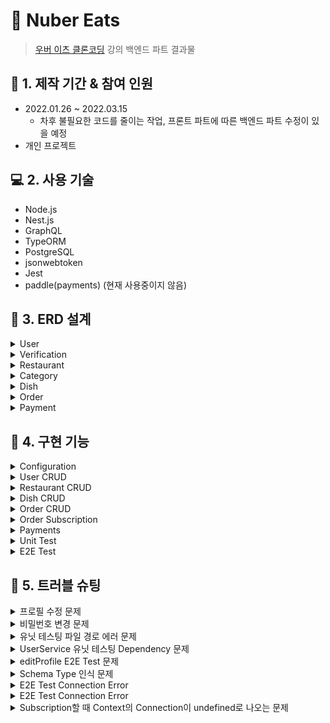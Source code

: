 # :pushpin: Nuber Eats

> [우버 이츠 클론코딩](https://nomadcoders.co/nuber-eats) 강의 백엔드 파트 결과물

## :calendar: 1. 제작 기간 & 참여 인원

- 2022.01.26 ~ 2022.03.15
  - 차후 불필요한 코드를 줄이는 작업, 프론트 파트에 따른 백엔드 파트 수정이 있을 예정
- 개인 프로젝트

## :computer: 2. 사용 기술

- Node.js
- Nest.js
- GraphQL
- TypeORM
- PostgreSQL
- jsonwebtoken
- Jest
- paddle(payments) (현재 사용중이지 않음)

## :hammer: 3. ERD 설계

<details>
<summary>User</summary>
<div markdown="1">

- id
- createdAt
- updatedAt
- email
- password (hashed)
- role (client|owner|delivery)
- verified
- restaurants
- orders
- rides
- payments

</div>
</details>

<details>
<summary>Verification</summary>
<div markdown="1">

- id
- createdAt
- updatedAt
- code
- user

</div>
</details>

<details>
<summary>Restaurant</summary>
<div markdown="1">

- id
- createdAt
- updatedAt
- name
- address
- category
- coverImage
- owner
- menu
- orders
- isPromoted
- promotedUntil

</div>
</details>

<details>
<summary>Category</summary>
<div markdown="1">

- id
- createdAt
- updatedAt
- name
- coverImage
- slug
- restaurants

</div>
</details>

<details>
<summary>Dish</summary>
<div markdown="1">

- id
- createdAt
- updatedAt
- name
- price
- photo
- description
- options
- restaurant

</div>
</details>

<details>
<summary>Order</summary>
<div markdown="1">

- customer
- driver
- items
- total
- status

</div>
</details>

<details>
<summary>Payment</summary>
<div markdown="1">

- transactionId
- user
- restaurant

</div>
</details>

## :dart: 4. 구현 기능

<details>
<summary>Configuration</summary>
<div markdown="1">

- [NestJS ConfigModule](https://github.com/Soujiro-a/nuber-eats-backend/blob/c5fd08624ead654a1960e8dbdb982ef91fb19b3e/src/app.module.ts#L18)
- [TypeORM ConfigModule](https://github.com/Soujiro-a/nuber-eats-backend/blob/c5fd08624ead654a1960e8dbdb982ef91fb19b3e/src/app.module.ts#L35)
- [GraphQL ConfigModule](https://github.com/Soujiro-a/nuber-eats-backend/blob/c5fd08624ead654a1960e8dbdb982ef91fb19b3e/src/app.module.ts#L46)
- [Create jsonwebtoken middleware](https://github.com/Soujiro-a/nuber-eats-backend/blob/c5fd08624ead654a1960e8dbdb982ef91fb19b3e/src/jwt/jwt.middleware.ts#L7)
- [Use jsonwebtoken middleware for '/graphql' routes, POST Method](https://github.com/Soujiro-a/nuber-eats-backend/blob/c5fd08624ead654a1960e8dbdb982ef91fb19b3e/src/app.module.ts#L60)
- Config Role Based Authorization

  - [Create Role Decorator](https://github.com/Soujiro-a/nuber-eats-backend/blob/main/src/auth/role.decorator.ts)
  - [Guard ConfigModule](https://github.com/Soujiro-a/nuber-eats-backend/blob/c47c6fbeb859bb6095fd212f895b131fe1f70717/src/app.module.ts#L68)
  - [Use Role Decorator in Resolver if need authorizaion](https://github.com/Soujiro-a/nuber-eats-backend/blob/c47c6fbeb859bb6095fd212f895b131fe1f70717/src/users/users.resolver.ts#L38)

</div>
</details>

<details>
<summary>User CRUD</summary>
<div markdown="1">

- [Create Account](https://github.com/Soujiro-a/nuber-eats-backend/blob/c5fd08624ead654a1960e8dbdb982ef91fb19b3e/src/users/users.service.ts#L16)
- [Log In](https://github.com/Soujiro-a/nuber-eats-backend/blob/c5fd08624ead654a1960e8dbdb982ef91fb19b3e/src/users/users.service.ts#L40)
- [See Profile](https://github.com/Soujiro-a/nuber-eats-backend/blob/d73665896abeb2681b1716322f096bcd1ad057b6/src/users/users.resolver.ts#L52)
- [Edit Profile](https://github.com/Soujiro-a/nuber-eats-backend/blob/2f113d1c89355ea0a7cb12cf4f401b05835d6f51/src/users/users.resolver.ts#L75)
- [Verify Email](https://github.com/Soujiro-a/nuber-eats-backend/blob/2d323c1358f3f408afada866f1040f324dac358a/src/users/users.service.ts#L109)

</div>
</details>

</div>
</details>

<details>
<summary>Restaurant CRUD</summary>
<div markdown="1">

- [Create Restaurant](https://github.com/Soujiro-a/nuber-eats-backend/blob/aa6009c6070c20bef4e97611499f69e9348e8afd/src/restaurants/restaurants.service.ts#L29)
- [Edit Restaurant](https://github.com/Soujiro-a/nuber-eats-backend/blob/aa6009c6070c20bef4e97611499f69e9348e8afd/src/restaurants/restaurants.service.ts#L52)
- [Delete Restaurant](https://github.com/Soujiro-a/nuber-eats-backend/blob/aa6009c6070c20bef4e97611499f69e9348e8afd/src/restaurants/restaurants.service.ts#L100)
- [See Categories](https://github.com/Soujiro-a/nuber-eats-backend/blob/93ddb5293cd1ec4f17dc64cc50bd407546e32b5f/src/restaurants/restaurants.service.ts#L135)
- [See Restaurants](https://github.com/Soujiro-a/nuber-eats-backend/blob/56c16c43bd6216c46f854b66f6146882933a31ff/src/restaurants/restaurants.service.ts#L193)
- [See Restaurants by Category](https://github.com/Soujiro-a/nuber-eats-backend/blob/bc9c2b7eb26803ea1d8c6bd59ef11bdfecaecb66/src/restaurants/restaurants.service.ts#L155)
- [See Restaurant](https://github.com/Soujiro-a/nuber-eats-backend/blob/3748a476a97f5abae8da005f5d521bae427b6842/src/restaurants/restaurants.service.ts#L214)
- [Search Restaurant](https://github.com/Soujiro-a/nuber-eats-backend/blob/ee33fe1146958a7efae981b40c5e67768f10797e/src/restaurants/restaurants.service.ts#L243)

</div>
</details>

</div>
</details>

<details>
<summary>Dish CRUD</summary>
<div markdown="1">

- [Create Dish](https://github.com/Soujiro-a/nuber-eats-backend/blob/abe087d6fee10419964522fba8b19662dbc30037/src/restaurants/restaurants.service.ts#L276)
- [Edit Dish](https://github.com/Soujiro-a/nuber-eats-backend/blob/0aa5c1cb5e77c3496967be62939a61099a112eaa/src/restaurants/restaurants.service.ts#L314)
- [Delete Dish](https://github.com/Soujiro-a/nuber-eats-backend/blob/0aa5c1cb5e77c3496967be62939a61099a112eaa/src/restaurants/restaurants.service.ts#L354)

</div>
</details>

<details>
<summary>Order CRUD</summary>
<div markdown="1">

- [Create Order](https://github.com/Soujiro-a/nuber-eats-backend/blob/330719db55cd5e81e7983dc8e636504c0b7e1417/src/orders/orders.service.ts#L24)
- [Read Orders](https://github.com/Soujiro-a/nuber-eats-backend/blob/870943e2eed2cd42877ddd5bb2fa20fb1b9b52c9/src/orders/orders.service.ts#L96)
- [Read Order](https://github.com/Soujiro-a/nuber-eats-backend/blob/870943e2eed2cd42877ddd5bb2fa20fb1b9b52c9/src/orders/orders.service.ts#L140)
- [Edit Order](https://github.com/Soujiro-a/nuber-eats-backend/blob/acf196abb1501b82b2e17cf9d891f19d998c38f1/src/orders/orders.service.ts#L187)

</div>
</details>

<details>
<summary>Order Subscription</summary>
<div markdown="1">

- [Pending Orders to Owner](https://github.com/Soujiro-a/nuber-eats-backend/blob/4ac58568a962b931ee170d8b6f1681b333d81eec/src/orders/orders.resolver.ts#L58)
- [Update Order Status](https://github.com/Soujiro-a/nuber-eats-backend/blob/c2b40ccfc4beed69e366579801cdb0b8f1553e55/src/orders/orders.resolver.ts#L81)
- [Pending Pickup Order to Delivery](https://github.com/Soujiro-a/nuber-eats-backend/blob/7f64aee3659d39f7605f2ae38078980339d2e79b/src/orders/orders.service.ts#L265)

</div>
</details>

<details>
<summary>Payments</summary>
<div markdown="1">

- [Create Payment (Promote Restaurant)](https://github.com/Soujiro-a/nuber-eats-backend/blob/a96f57fbaa70ba71d21777bb219c6a145439165d/src/payments/payments.service.ts#L20)
- [Read Payment](https://github.com/Soujiro-a/nuber-eats-backend/blob/a27935572cbcda41ae4a128cd4649e6ac5bad4d1/src/payments/payments.service.ts#L57)
- [Unpromoting Restaurants](https://github.com/Soujiro-a/nuber-eats-backend/blob/312298d5f822c741375dd847a485508b5754cc0b/src/payments/payments.service.ts#L79)

</div>
</details>

<details>
<summary>Unit Test</summary>
<div markdown="1">

![Unit Test Coverage](https://user-images.githubusercontent.com/68040092/158137463-cad1e00b-6ec3-4267-8623-1d3db93319cd.png)

- [User Service](https://github.com/Soujiro-a/nuber-eats-backend/blob/main/src/users/users.service.spec.ts)
- [Mail Service](https://github.com/Soujiro-a/nuber-eats-backend/blob/main/src/mail/mail.service.spec.ts)
- [JWT Service](https://github.com/Soujiro-a/nuber-eats-backend/blob/main/src/jwt/jwt.service.spec.ts)
- [Restaurant Service](https://github.com/Soujiro-a/nuber-eats-backend/blob/main/src/restaurants/restaurants.service.spec.ts)
- [Order Service](https://github.com/Soujiro-a/nuber-eats-backend/blob/main/src/orders/orders.service.spec.ts)
- [Payments Service](https://github.com/Soujiro-a/nuber-eats-backend/blob/main/src/payments/payments.service.spec.ts)

</div>
</details>

<details>
<summary>E2E Test</summary>
<div markdown="1">

- [User Resolver](https://github.com/Soujiro-a/nuber-eats-backend/blob/main/test/users.e2e-spec.ts)
- [Restaurant Resolver](https://github.com/Soujiro-a/nuber-eats-backend/blob/main/test/restaurants.e2e-spec.ts)
- [Order Resolver](https://github.com/Soujiro-a/nuber-eats-backend/blob/main/test/orders.e2e-spec.ts)
- [Payment Resolver](https://github.com/Soujiro-a/nuber-eats-backend/blob/main/test/payments.e2e-spec.ts)

</div>
</details>

## :rotating_light: 5. 트러블 슈팅

<details>
<summary>프로필 수정 문제</summary>
<div markdown="1">

- 처음엔 userId, email, password를 입력받고 typeORM의 update 메소드를 이용해 유저 프로필을 수정하려고 했음
- 그러나, User entity의 비밀번호 해싱함수에 BeforeUpdate hook을 사용해도 비밀번호가 해싱되지 않는 문제가 발생
- update 메소드는 update query만 실행하기 떄문에, hook을 사용할 수 없는 문제가 있다는 걸 알았음
- 결과적으로, findOne 메소드로 userId를 통해 특정 user를 찾고, email과 password를 선택적으로 입력받았을 경우를 대비해 undefined가 아닌 경우에만 정보를 덮어씌우고 해당 유저를 save해주는 방식으로 변경하였음

:pushpin: [코드 첨부](https://github.com/Soujiro-a/nuber-eats-backend/blob/2f113d1c89355ea0a7cb12cf4f401b05835d6f51/src/users/users.service.ts#L80)

</div>
</details>

<details>
<summary>비밀번호 변경 문제</summary>
<div markdown="1">

- 이메일 인증을 구현을 위해 DB의 relation을 이용해 User Table을 불러오고, 이메일 인증이 됐을 때 verified 컬럼의 값을 true로 바꾸려고 하였음
- 해당 user의 모든 정보를 가져와 verified 컬럼만 바꿔주고 save를 하려니, 해시되어있는 비밀번호도 같이 save를 통해 update가 되어버리면서 해시되어있는 비밀번호를 다시 해시하는 문제가 발생
- 그래서, 아래 2가지 조치를 취하였음
  - relation을 이용해 User Table을 가져올 때 password를 선택하지 않도록 하였음
    - :pushpin: [코드 첨부](https://github.com/Soujiro-a/nuber-eats-backend/blob/2d323c1358f3f408afada866f1040f324dac358a/src/users/entities/user.entity.ts#L30)
    - 다만, 이후 findOne을 통해 특정 유저를 찾을 때는 필요한 컬럼을 선택해줄 필요가 생겼음
      - :pushpin: [코드 첨부](https://github.com/Soujiro-a/nuber-eats-backend/blob/2d323c1358f3f408afada866f1040f324dac358a/src/users/users.service.ts#L59)
  - 비밀번호 해시 함수를 비밀번호를 입력받았을 때만 수정하도록 하였음
    - :pushpin: [코드 첨부](https://github.com/Soujiro-a/nuber-eats-backend/blob/2d323c1358f3f408afada866f1040f324dac358a/src/users/entities/user.entity.ts#L46)

</div>
</details>

<details>
<summary>유닛 테스팅 파일 경로 에러 문제</summary>
<div markdown="1">

```
Cannot find module 'src/common/entities/core.entity' from 'users/entities/user.entity.ts'

    Require stack:
      users/entities/user.entity.ts
      users/users.service.ts
      users/users.service.spec.ts

       5 |   registerEnumType,
       6 | } from '@nestjs/graphql';
    >  7 | import { CoreEntity } from 'src/common/entities/core.entity';
         | ^
       8 | import { BeforeInsert, BeforeUpdate, Column, Entity } from 'typeorm';
       9 | import * as bcrypt from 'bcrypt';
      10 | import { InternalServerErrorException } from '@nestjs/common';

      at Resolver.resolveModule (../node_modules/jest-resolve/build/resolver.js:324:11)
      at Object.<anonymous> (users/entities/user.entity.ts:7:1)
```

- TypeScript를 쓰고 있어서, 쓰고싶은 함수를 자동으로 import해주면서 절대 경로로 표기를 하는데, Jest에서는 절대 경로로 표기하면 제대로 경로를 찾아가지 못함
- package.json에 작성되어있는 Jest 설정에서 파일을 찾는 방식을 바꿔줘야함

[코드 첨부](https://github.com/Soujiro-a/nuber-eats-backend/blob/7cd138f71e450c25a05c74b7f1a330c4d2e80e2c/package.json#L73)

</div>
</details>

<details>
<summary>UserService 유닛 테스팅 Dependency 문제</summary>
<div markdown="1">

```
    Nest can't resolve dependencies of the UserService (?, VerificationRepository, JwtService, MailService). Please make sure that the argument UserRepository at index [0] is available in the RootTestModule context.

    Potential solutions:
    - If UserRepository is a provider, is it part of the current RootTestModule?
    - If UserRepository is exported from a separate @Module, is that module imported within RootTestModule?
      @Module({
        imports: [ /* the Module containing UserRepository */ ]
      })
```

- 유닛 테스트 과정에서 Repository를 제공하지 않아서 생기는 문제
- 실제 Repository를 그대로 쓸 수는 없기 때문에(써서도 안됨), 가짜함수, 클래스, Repository(Mocking)를 만들어 제공

[코드 첨부](https://github.com/Soujiro-a/nuber-eats-backend/blob/7cd138f71e450c25a05c74b7f1a330c4d2e80e2c/src/users/users.service.spec.ts#L9)

</div>
</details>

<details>
<summary>editProfile E2E Test 문제</summary>
<div markdown="1">

> QueryFailedError: duplicate key value violates unique constraint "REL_8300048608d8721aea27747b07"

- 각 user당 하나의 verification만 만들 수 있도록 typeORM의 관계설정을 해놓은 상태 [코드 확인](https://github.com/Soujiro-a/nuber-eats-backend/blob/7ad8af837324fc7aa9e23add427ff6823443b046/src/users/entities/verification.entity.ts#L15)
- 해당 E2E 테스트에서 현재 verification가 존재하는 상태에서 editProfile mutation을 통해 동일 한 userId를 가진 verification column을 하나 더 만들려고하여 발생한 오류
- editProfile 함수내에 새 이메일을 변경하는 과정에서 기존 verification을 삭제하는 코드를 추가하여 해당 에러가 발생하지 않도록 하였음

[코드 첨부](https://github.com/Soujiro-a/nuber-eats-backend/blob/b6b0d26b3f4cd9961ea41a2409a71a976d35e69f/src/users/users.service.ts#L125)

</div>
</details>

<details>
<summary>Schema Type 인식 문제</summary>
<div markdown="1">

> Error: Cannot determine a GraphQL input type ("Restaurant") for the "restaurants". Make sure your class is decorated with an appropriate decorator.

- appModule에 Restaurant Module을 통해 특정 스키마의 InputType, ObjectType을 가져오려고 할 때, 이름을 명시해주지 않아 같은 이름으로 스키마로 표시하려고 해서 발생한 문제다
- 두 Type이 같은 이름을 가지고 있었기 때문에, InputType에 다른 이름을 할당해주어 다른 스키마로 표시되게 함으로서 오류를 해결할 수 있었다.

[코드 첨부](https://github.com/Soujiro-a/nuber-eats-backend/blob/8c2598c0131d235903e0cff446104683ca3e12e4/src/restaurants/entities/restaurant.entity.ts#L8)

</div>
</details>

<details>
<summary>E2E Test Connection Error</summary>
<div markdown="1">

> AlreadyHasActiveConnectionError: Cannot create a new connection named "default", because connection with such name already exist and it now has an active connection session.

- 중복 커넥션때문에 발생하는 문제
- 해당 프로젝트의 경우, e2e 테스트 코드의 AfterAll에서 app을 close할 때 비동기 처리를 해주지 않아 첫 테스트의 app이 닫히지 않아, 두번째 테스트부터 해당 에러가 발생하였다
- 문제에 나와있듯이, app.close를 비동기 처리해줌으로서 해결할 수 있었다.

</div>
</details>

<details>
<summary>E2E Test Connection Error</summary>
<div markdown="1">

> QueryFailedError: duplicate key value violates unique constraint "pg_type_typname_nsp_index"

- e2e 테스트 파일이 여러개일 때, 기본적으로 병렬로 실행하기 때문에, 동시에 테이블을 생성하며 오류가 발생
- Jest CLI 옵션 중, [runInBand](https://jestjs.io/docs/cli#--runinband)를 추가해주면 모든 테스트를 직렬로 실행하도록 변경할 수 있음

[참고한 링크](https://github.com/typeorm/typeorm/issues/6125)

</div>
</details>

<details>
<summary>Subscription할 때 Context의 Connection이 undefined로 나오는 문제</summary>
<div markdown="1">

- 처음에는 installSubscriptionHandlers 옵션을 true로 하고 context에서 connection 값을 가져오려고 했다.
- 그러나, connection 값이 undefined로 잡히며 처음에 사용하고자 했던 방법을 사용할 수 없게 되었다.
- Nestjs 공식 문서에 있는 GraphQL의 [Subscription 파트](https://docs.nestjs.com/graphql/subscriptions)에서는 installSubscriptionHandlers 옵션을 true로 설정하는 방법이 최신 버전에서는 사용되지 않고, 다른 방법을 사용하라는 경고문을 보았다.

- 해당 경고문 하단에는 subscriptions 옵션에서 graphql-ws 패키지를 true로 설정하라는 방법이 나와있어서 해당 방법을 사용해보려고 했는데 아래와 같은 메시지가 콘솔에 나왔다.

  > WebSocket protocol error occured. It was most likely caused due to an unsupported subprotocol "graphql-ws" requested by the client. graphql-ws implements exclusively the "graphql-transport-ws" subprotocol, please make sure that the client implements it too.

- 번역기의 도움(..)을 받아보니, graphql-ws는 클라이언트에서 지원하지 않는 graphql-transport-ws의 하위 프로토콜을 단독으로 생성하니 확인해보라는 이야기였다.
- 해당 메시지만 나오고 결과값을 받아보기위한 console.log도 제대로 동작하지 않아서, graphql-ws 패키지를 true로 설정하라는 방법으로는 못할 것 같아 다른 방법이 없나 물색해보았다.

- 그러다 문득 눈에 들어온 게, 공식문서에 있는 힌트문이었다.
  > You can also use both packages (subscriptions-transport-ws and graphql-ws) at the same time, for example, for backward compatibility.
- graphql-transport-ws 패키지도 graphql-ws 패키지와 똑같이 설정할 수 있는게 아닐까 싶어 true로 설정해보았지만 실패했다.
- 이후, 각 패키지의 공식문서를 찾아보다가, 문득 해당 옵션들의 인터페이스를 파고 들어가다보면 무언가 있지 않을까해서 살펴보기 시작했다.
- 그러다 GraphQLModule 옵션의 인터페이스에서 두 패키지를 설정할 때 사용가능한 서버옵션들을 찾게되었다.
- 그 중에서, 나는 처음에 연결할 때 토큰 값을 넘겨주고 싶은 것이었기 때문에 변수명으로 봤을 때 알맞을 것 같은 onConnect 옵션을 사용해보기로 하였다.
- 해당 옵션은 함수 형태로 사용해야된다고해서 찾아보던 와중, [graphql-transpost-ws의 npm 문서](https://www.npmjs.com/package/subscriptions-transport-ws)에서 onConnect 옵션을 찾았다.
- 그래서 첫번째 인자를 받아, console.log로 첫번째 인자값을 보니, http headers에 설정한 값이 그대로 콘솔에 나왔다.
- 결과적으로, http를 사용할 때 뿐 아니라, subscriptions 사용을 위한 WebSocket을 시작할 때도 토큰 값을 담아 guard에 보내도록 설정할 수 있었다.

[코드 첨부](https://github.com/Soujiro-a/nuber-eats-backend/blob/5fa77611e46748a6cdd6fd729599042660217ea7/src/app.module.ts#L64)

</div>
</details>
